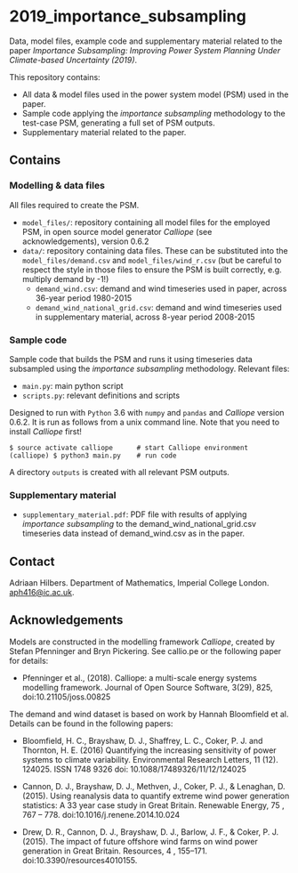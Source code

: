 # 2019_importance_subsampling
Data, model files, example code and supplementary material related to the paper _Importance Subsampling: Improving Power System Planning Under Climate-based Uncertainty (2019)_.

This repository contains:
- All data & model files used in the power system model (PSM) used in the paper.
- Sample code applying the _importance subsampling_ methodology to the test-case PSM, generating a full set of PSM outputs.
- Supplementary material related to the paper.




## Contains

### Modelling & data files

All files required to create the PSM. 

- `model_files/`: repository containing all model files for the employed PSM, in open source model generator _Calliope_ (see acknowledgements), version 0.6.2
- `data/`: repository containing data files. These can be substituted into the `model_files/demand.csv` and `model_files/wind_r.csv` (but be careful to respect the style in those files to ensure the PSM is built correctly, e.g. multiply demand by -1!)
  - `demand_wind.csv`: demand and wind timeseries used in paper, across 36-year period 1980-2015
  - `demand_wind_national_grid.csv`: demand and wind timeseries used in supplementary material, across 8-year period 2008-2015


### Sample code

Sample code that builds the PSM and runs it using timeseries data subsampled using the _importance subsampling_ methodology. Relevant files:

- `main.py`: main python script
- `scripts.py`: relevant definitions and scripts

Designed to run with `Python` 3.6 with `numpy` and `pandas` and _Calliope_ version 0.6.2. It is run as follows from a unix command line. Note that you need to install _Calliope_ first!

    $ source activate calliope      # start Calliope environment
    (calliope) $ python3 main.py    # run code

A directory `outputs` is created with all relevant PSM outputs.


### Supplementary material

- `supplementary_material.pdf`: PDF file with results of applying _importance subsampling_ to the demand_wind_national_grid.csv timeseries data instead of demand_wind.csv as in the paper.





## Contact

Adriaan Hilbers. Department of Mathematics, Imperial College London. aph416@ic.ac.uk.




## Acknowledgements

Models are constructed in the modelling framework _Calliope_, created by Stefan Pfenninger and Bryn Pickering. See callio.pe or the following paper for details:

- Pfenninger et al., (2018). Calliope: a multi-scale energy systems modelling framework. Journal of Open Source Software, 3(29), 825, doi:10.21105/joss.00825

The demand and wind dataset is based on work by Hannah Bloomfield et al. Details can be found in the following papers:

- Bloomfield, H. C., Brayshaw, D. J., Shaffrey, L. C., Coker, P. J. and Thornton, H. E. (2016) Quantifying the increasing sensitivity of power systems to climate variability. Environmental Research Letters, 11 (12). 124025. ISSN 1748­ 9326 doi: 10.1088/1748­9326/11/12/124025

- Cannon, D. J., Brayshaw, D. J., Methven, J., Coker, P. J., & Lenaghan, D. (2015). Using reanalysis data to quantify extreme wind power generation statistics: A 33 year case study in Great Britain. Renewable Energy, 75 , 767 – 778. doi:10.1016/j.renene.2014.10.024

- Drew, D. R., Cannon, D. J., Brayshaw, D. J., Barlow, J. F., & Coker, P. J. (2015). The impact of future offshore wind farms on wind power generation in Great Britain. Resources, 4 , 155–171. doi:10.3390/resources4010155.
